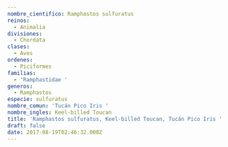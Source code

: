 ```yaml
---
nombre_cientifico: Ramphastos sulfuratus
reinos:
  - Animalia
divisiones:
  - Chordata
clases:
  - Aves
ordenes:
  - Piciformes
familias:
  - 'Ramphastidae '
generos:
  - Ramphastos
especie: sulfuratus
nombre_comun: 'Tucán Pico Iris '
nombre_ingles: Keel-billed Toucan
title: 'Ramphastos sulfuratus, Keel-billed Toucan, Tucán Pico Iris '
draft: false
date: 2017-08-19T02:46:32.000Z
---
```



